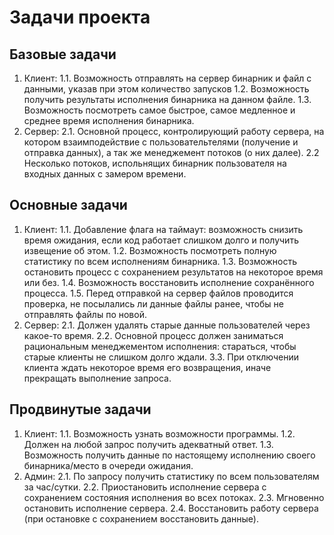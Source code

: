 # Задачи проекта

## Базовые задачи
1. Клиент:
1.1. Возможность отправлять на сервер бинарник и файл с данными, указав при этом количество запусков
1.2. Возможность получить результаты исполнения бинарника на данном файле.
1.3. Возможность посмотреть самое быстрое, самое медленное и среднее время исполнения бинарника.
2. Сервер:
2.1. Основной процесс, контролирующий работу сервера, на котором взаимподействие с пользовательтелями (получение и отправка данных), а так же менеджемент потоков (о них далее).
2.2 Несколько потоков, испольнящих бинарник пользователя на входных данных с замером времени.

## Основные задачи
1. Клиент:
1.1. Добавление флага на таймаут: возможность снизить время ожидания, если код работает слишком долго и получить извещение об этом.
1.2. Возможность посмотреть полную статистику по всем исполнениям бинарника.
1.3. Возможность остановить процесс с сохранением результатов на некоторое время или без.
1.4. Возможность восстановить исполнение сохранённого процесса.
1.5. Перед отправкой на сервер файлов проводится проверка, не посылались ли данные файлы ранее, чтобы не отправлять файлы по новой.
2. Сервер:
2.1. Должен удалять старые данные пользователей через какое-то время.
2.2. Основной процесс должен заниматься рациональным менеджементом исполнения: стараться, чтобы старые клиенты не слишком долго ждали.
3.3. При отключении клиента ждать некоторое время его возвращения, иначе прекращать выполнение запроса.

## Продвинутые задачи
1. Клиент:
1.1. Возможность узнать возможности программы.
1.2. Должен на любой запрос получить адекватный ответ.
1.3. Возможность получить данные по настоящему исполнению своего бинарника/место в очереди ожидания.
2. Админ:
2.1. По запросу получить статистику по всем пользователям за час/сутки.
2.2. Приостановить исполнение сервера с сохранением состояния исполнения во всех потоках.
2.3. Мгновенно остановить исполнение сервера.
2.4. Восстановить работу сервера (при остановке с сохранением восстановить данные).

